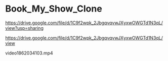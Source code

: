 # Book_My_Show_Clone

https://drive.google.com/file/d/1C9f2wpk_2JbgqvqvwJXyxwOWGTd1N3qL/view?usp=sharing

https://drive.google.com/file/d/1C9f2wpk_2JbgqvqvwJXyxwOWGTd1N3qL/view

video1862034103.mp4
